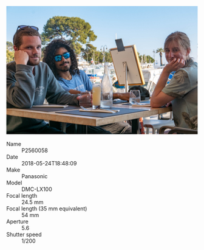 [![P2560058](/photos/hd/P2560058.jpg)](/photos/full/P2560058.jpg?raw=true)

<dl>
  <dt>Name</dt>
  <dd>P2560058</dd>
  <dt>Date</dt>
  <dd>2018-05-24T18:48:09</dd>
  <dt>Make</dt>
  <dd>Panasonic</dd>
  <dt>Model</dt>
  <dd>DMC-LX100</dd>
  <dt>Focal length</dt>
  <dd>24.5 mm</dd>
  <dt>Focal length (35 mm equivalent)</dt>
  <dd>54 mm</dd>
  <dt>Aperture</dt>
  <dd>5.6</dd>
  <dt>Shutter speed</dt>
  <dd>1/200</dd>
</dl>
